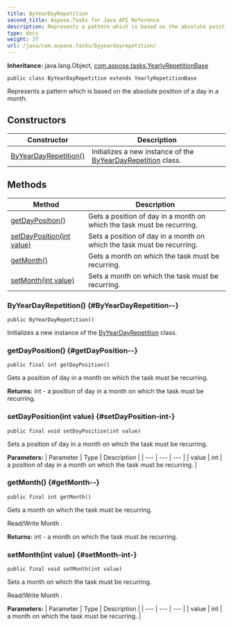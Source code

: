 ```yaml
---
title: ByYearDayRepetition
second_title: Aspose.Tasks for Java API Reference
description: Represents a pattern which is based on the absolute position of a day in a month.
type: docs
weight: 37
url: /java/com.aspose.tasks/byyeardayrepetition/
---
```


**Inheritance:**
java.lang.Object, [com.aspose.tasks.YearlyRepetitionBase](../../com.aspose.tasks/yearlyrepetitionbase)
```
public class ByYearDayRepetition extends YearlyRepetitionBase
```

Represents a pattern which is based on the absolute position of a day in a month.
## Constructors

| Constructor | Description |
| --- | --- |
| [ByYearDayRepetition()](#ByYearDayRepetition--) | Initializes a new instance of the [ByYearDayRepetition](../../com.aspose.tasks/byyeardayrepetition) class. |
## Methods

| Method | Description |
| --- | --- |
| [getDayPosition()](#getDayPosition--) | Gets a position of day in a month on which the task must be recurring. |
| [setDayPosition(int value)](#setDayPosition-int-) | Sets a position of day in a month on which the task must be recurring. |
| [getMonth()](#getMonth--) | Gets a month on which the task must be recurring. |
| [setMonth(int value)](#setMonth-int-) | Sets a month on which the task must be recurring. |
### ByYearDayRepetition() {#ByYearDayRepetition--}
```
public ByYearDayRepetition()
```


Initializes a new instance of the [ByYearDayRepetition](../../com.aspose.tasks/byyeardayrepetition) class.

### getDayPosition() {#getDayPosition--}
```
public final int getDayPosition()
```


Gets a position of day in a month on which the task must be recurring.

**Returns:**
int - a position of day in a month on which the task must be recurring.
### setDayPosition(int value) {#setDayPosition-int-}
```
public final void setDayPosition(int value)
```


Sets a position of day in a month on which the task must be recurring.

**Parameters:**
| Parameter | Type | Description |
| --- | --- | --- |
| value | int | a position of day in a month on which the task must be recurring. |

### getMonth() {#getMonth--}
```
public final int getMonth()
```


Gets a month on which the task must be recurring.

Read/Write  Month .

**Returns:**
int - a month on which the task must be recurring.
### setMonth(int value) {#setMonth-int-}
```
public final void setMonth(int value)
```


Sets a month on which the task must be recurring.

Read/Write  Month .

**Parameters:**
| Parameter | Type | Description |
| --- | --- | --- |
| value | int | a month on which the task must be recurring. |

